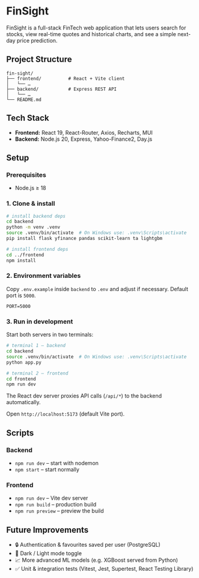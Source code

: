 # FinSight

FinSight is a full-stack FinTech web application that lets users search for stocks, view real-time quotes and historical charts, and see a simple next-day price prediction.

## Project Structure
```
fin-sight/
├── frontend/          # React + Vite client
│   └── …
├── backend/           # Express REST API
│   └── …
└── README.md
```

## Tech Stack
* **Frontend:** React 19, React-Router, Axios, Recharts, MUI
* **Backend:** Node.js 20, Express, Yahoo-Finance2, Day.js

## Setup
### Prerequisites
* Node.js ≥ 18

### 1. Clone & install
```bash
# install backend deps
cd backend
python -m venv .venv
source .venv/bin/activate  # On Windows use: .venv\Scripts\activate
pip install flask yfinance pandas scikit-learn ta lightgbm

# install frontend deps
cd ../frontend
npm install
```

### 2. Environment variables
Copy `.env.example` inside `backend` to `.env` and adjust if necessary. Default port is `5000`.

```
PORT=5000
```

### 3. Run in development
Start both servers in two terminals:
```bash
# terminal 1 – backend
cd backend
source .venv/bin/activate  # On Windows use: .venv\Scripts\activate
python app.py

# terminal 2 – frontend
cd frontend
npm run dev
```
The React dev server proxies API calls (`/api/*`) to the backend automatically.

Open `http://localhost:5173` (default Vite port).

## Scripts
### Backend
* `npm run dev` – start with nodemon
* `npm start` – start normally

### Frontend
* `npm run dev` – Vite dev server
* `npm run build` – production build
* `npm run preview` – preview the build

## Future Improvements
* 🔒 Authentication & favourites saved per user (PostgreSQL)
* 🌙 Dark / Light mode toggle
* 📈 More advanced ML models (e.g. XGBoost served from Python)
* ✅ Unit & integration tests (Vitest, Jest, Supertest, React Testing Library)
